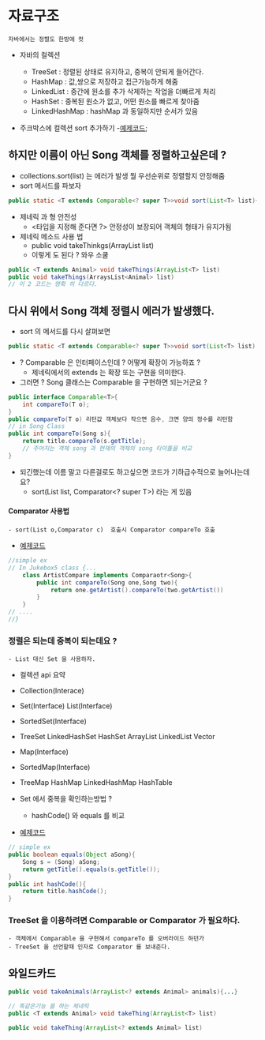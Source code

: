 # 자료구조

    자바에서는 정렬도 한방에 컷

- 자바의 컬렉션

  - TreeSet : 정렬된 상태로 유지하고, 중복이 안되게 들어간다.
  - HashMap : 값,쌍으로 저장하고 접근가능하게 해줌
  - LinkedList : 중간에 원소를 추가 삭제하는 작업을 더빠르게 처리
  - HashSet : 중복된 원소가 없고, 어떤 원소를 빠르게 찾아줌
  - LinkedHashMap : hashMap 과 동일하지만 순서가 있음

- 주크박스에 컬렉션 sort 추가하기 -[예제코드](./Jukebox1.java);

## 하지만 이름이 아닌 Song 객체를 정렬하고싶은데 ?

- collections.sort(list) 는 에러가 발생 뭘 우선순위로 정렬할지 안정해줌
- sort 메서드를 파보자

```java
public static <T extends Comparable<? super T>>void sort(List<T> list){....}
```

- 제네릭 과 형 안전성
  - <타입을 지정해 준다면 ?> 안정성이 보장되어 객체의 형태가 유지가됨
- 제네릭 메소드 사용 법
  - public <T extends Animal> void takeThinkgs(ArrayList<T> list)
  - 이렇게 도 된다 ? 와우 소쿨

```java
public <T extends Animal> void takeThings(ArrayList<T> list)
public void takeThings(ArraysList<Animal> list)
// 이 2 코드는 명확 히 다르다.
```

## 다시 위에서 Song 객체 정렬시 에러가 발생했다.

- sort 의 메서드를 다시 살펴보면

```java
public static <T extends Comparable<? super T>>void sort(List<T> list)
```

- ? Comparable 은 인터페이스인데 ? 어떻게 확장이 가능하죠 ?
  - 제네릭에서의 extends 는 확장 또는 구현을 의미한다.
- 그러면 ? Song 클래스는 Comparable 을 구현하면 되는거군요 ?

```java
public interface Comparable<T>{
    int compareTo(T o);
}
public compareTo(T o) 리턴값 객체보다 작으면 음수, 크면 양의 정수를 리턴함
// in Song Class
public int compareTo(Song s){
    return title.compareTo(s.getTitle);
    // 주어지는 객체 song 과 현재의 객체의 song 타이틀을 비교
}
```

- 되긴했는데 이름 말고 다른걸로도 하고싶으면 코드가 기하급수적으로 늘어나는데요?
  - sort(List<T> list, Comparator<? super T>) 라는 게 있음

#### Comparator 사용법

    - sort(List o,Comparator c)  호출시 Comparator compareTo 호출

- [예제코드](./Jukebox5.java)

```java
//simple ex
// In Jukebox5 class {...
    class ArtistCompare implements Comparaotr<Song>{
        public int compareTo(Song one,Song two){
            return one.getArtist().compareTo(two.getArtist())
        }
    }
// ....
//}
```

### 정렬은 되는데 중복이 되는데요 ?

    - List 대신 Set 을 사용하자.

- 컬렉션 api 요약
- Collection(Interace)
- Set(Interface) List(Interface)
- SortedSet(Interface)
- TreeSet LinkedHashSet HashSet ArrayList LinkedList Vector

- Map(Interface)
- SortedMap(Interface)
- TreeMap HashMap LinkedHashMap HashTable

- Set 에서 중복을 확인하는방법 ?
  - hashCode() 와 equals 를 비교
- [예제코드](./Song.java)

```java
// simple ex
public boolean equals(Object aSong){
    Song s = (Song) aSong;
    return getTitle().equals(s.getTitle());
}
public int hashCode(){
    return title.hashCode();
}
```

### TreeSet 을 이용하려면 Comparable or Comparator 가 필요하다.

    - 객체에서 Comparable 을 구현해서 compareTo 를 오버라이드 하던가
    - TreeSet 을 선언할때 인자로 Comparator 를 보내준다.

## 와일드카드

```java
public void takeAnimals(ArrayList<? extends Animal> animals){...}

// 똑같은기능 을 하는 제네릭
public <T extends Animal> void takeThing(ArrayList<T> list)

public void takeThing(ArrayList<? extends Animal> list)
```
